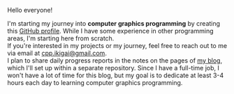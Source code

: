 Hello everyone!  
  
I'm starting my journey into **computer graphics programming** by creating this [GitHub profile](https://github.com/cppikigai/). While I have some experience in other programming areas, I'm starting here from scratch.  
If you're interested in my projects or my journey, feel free to reach out to me via email at [cpp.ikigai@gmail.com](mailto:cpp.ikigai@gmail.com).  
I plan to share daily progress reports in the notes on the pages of [my blog](https://github.com/cppikigai/blog/tree/main), which I'll set up within a separate repository. Since I have a full-time job, I won't have a lot of time for this blog, but my goal is to dedicate at least 3-4 hours each day to learning computer graphics programming.
